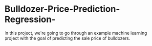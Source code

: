 # Bulldozer-Price-Prediction-Regression-
In this project, we're going to go through an example machine learning project with the goal of predicting the sale price of bulldozers.
